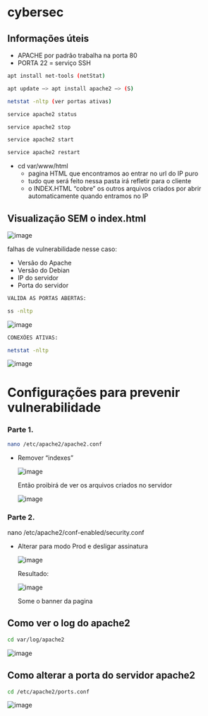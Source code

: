 # cybersec

## Informações úteis 

- APACHE por padrão trabalha na porta 80
- PORTA 22 = serviço SSH


```bash
apt install net-tools (netStat)

apt update —> apt install apache2 —> (S) 

netstat -nltp (ver portas ativas)
```

```bash
service apache2 status

service apache2 stop

service apache2 start

service apache2 restart
```



- cd var/www/html
    - pagina HTML que encontramos ao entrar no url do IP puro
    - tudo que será feito nessa pasta irá refletir para o cliente
    - o INDEX.HTML “cobre” os outros arquivos criados por abrir automaticamente quando entramos no IP

## Visualização **SEM** o index.html

![image](https://github.com/user-attachments/assets/4d4e49a7-46be-497d-8bda-854c46342bc8)

falhas de vulnerabilidade nesse caso: 

- Versão do Apache
- Versão do Debian
- IP do servidor
- Porta do servidor

```bash
VALIDA AS PORTAS ABERTAS:

ss -nltp 
```
![image](https://github.com/user-attachments/assets/57b1c7a6-424a-4fae-992c-71792100bf43)

```bash
CONEXÕES ATIVAS:

netstat -nltp
```
![image](https://github.com/user-attachments/assets/e53983e1-53e6-4785-b47a-10037391a294)


# Configurações para prevenir vulnerabilidade

### Parte 1.
```bash
nano /etc/apache2/apache2.conf
```
- Remover “indexes”
    
    ![image](https://github.com/user-attachments/assets/82a3fec3-6f2f-49cc-b7b0-52e1e1fc5741)

    
    Então proibirá de ver os arquivos criados no servidor
    
    ![image](https://github.com/user-attachments/assets/572ef97e-3551-42bd-9b48-b7277823db86)

    

### Parte 2.

nano /etc/apache2/conf-enabled/security.conf

- Alterar para modo Prod e desligar assinatura
    
    ![image](https://github.com/user-attachments/assets/111910ce-009f-42a5-beaa-3763755e188f)

    
    Resultado:
    
    ![image](https://github.com/user-attachments/assets/4112068a-bbe6-479f-b856-ae681b9d4875)

    
    Some o banner da pagina
    

## Como ver o log do apache2
```bash
cd var/log/apache2
```    
   ![image](https://github.com/user-attachments/assets/a2780c37-0fe7-4d6d-9319-a347f475a3fa)

    

## Como alterar a porta do servidor apache2
```bash
cd /etc/apache2/ports.conf
```
![image](https://github.com/user-attachments/assets/abfb26ab-f6f7-4467-9c1b-02354375a8c5)
